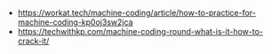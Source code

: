* https://workat.tech/machine-coding/article/how-to-practice-for-machine-coding-kp0oj3sw2jca
* https://techwithkp.com/machine-coding-round-what-is-it-how-to-crack-it/